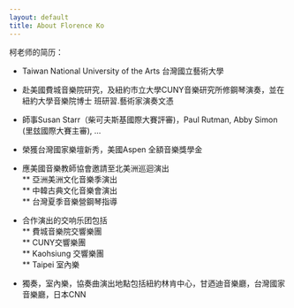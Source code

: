 ```yaml
---
layout: default
title: About Florence Ko
---
```


柯老师的简历：

* Taiwan National University of the Arts 台灣國立藝術大學  

* 赴美國費城音樂院研究，及紐約市立大學CUNY音樂研究所修鋼琴演奏，並在紐約大學音樂院博士  班研習.藝術家演奏文憑  

* 師事Susan Starr（柴可夫斯基國際大賽評審)，Paul Rutman, Abby Simon (里玆國際大賽主審), ...  

* 榮獲台灣國家樂壇新秀，美國Aspen 全額音樂獎學金  

* 應美國音樂教師協會邀請至北美洲巡迴演出  
** 亞洲美洲文化音樂季演出  
** 中韓古典文化音樂會演出  
** 台灣夏季音樂營鋼琴指導  

* 合作演出的交响乐团包括  
** 費城音樂院交響樂團  
** CUNY交響樂團  
** Kaohsiung 交響樂團  
** Taipei 室內樂  

* 獨奏，室內樂，協奏曲演出地點包括紐約林肯中心，甘迺迪音樂廳，台灣國家音樂廳，日本CNN  